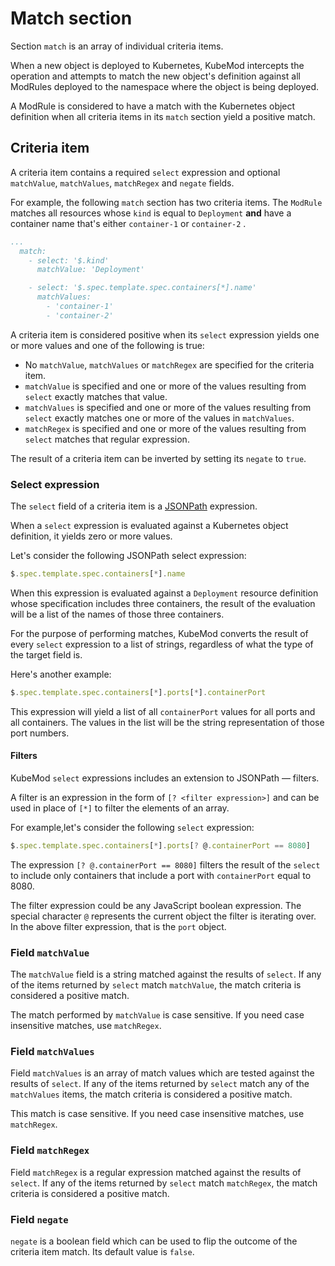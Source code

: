 # Match section

Section `match` is an array of individual criteria items.

When a new object is deployed to Kubernetes, KubeMod intercepts the operation and attempts to match the new object's definition against all ModRules deployed to the namespace where the object is being deployed.

A ModRule is considered to have a match with the Kubernetes object definition when all criteria items in its `match` section yield a positive match.

## Criteria item

A criteria item contains a required `select` expression and optional `matchValue`, `matchValues`, `matchRegex` and `negate` fields.

For example, the following `match` section has two criteria items.
The `ModRule`  matches all resources whose `kind` is equal to `Deployment` **and** have a container name that's either `container-1` or `container-2` .

```yaml
...
  match:
    - select: '$.kind'
      matchValue: 'Deployment'

    - select: '$.spec.template.spec.containers[*].name'
      matchValues:
        - 'container-1'
        - 'container-2'
```

A criteria item is considered positive when its `select` expression yields one or more values and one of the following is true:

* No `matchValue`, `matchValues` or `matchRegex` are specified for the criteria item.
* `matchValue` is specified and one or more of the values resulting from `select` exactly matches that value.
* `matchValues` is specified and one or more of the values resulting from `select` exactly matches one or more of the values in `matchValues`.
* `matchRegex` is specified and one or more of the values resulting from `select` matches that regular expression.

The result of a criteria item can be inverted by setting its `negate` to `true`.

### Select expression

The `select` field of a criteria item is a [JSONPath](https://goessner.net/articles/JsonPath/) expression.

When a `select` expression is evaluated against a Kubernetes object definition, it yields zero or more values.

Let's consider the following JSONPath select expression:

```javascript
$.spec.template.spec.containers[*].name
```

When this expression is evaluated against a `Deployment` resource definition whose specification includes three containers, the result of the evaluation will be a list of the names of those three containers.

For the purpose of performing matches, KubeMod converts the result of every `select` expression to a list of strings, regardless of what the type of the target field is.

Here's another example:

```javascript
$.spec.template.spec.containers[*].ports[*].containerPort
```
This expression will yield a list of all `containerPort` values for all ports and all containers. The values in the list will be the string representation of those port numbers.

#### Filters

KubeMod `select` expressions includes an extension to JSONPath — filters.

A filter is an expression in the form of `[? <filter expression>]` and can be used in place of `[*]` to filter the elements of an array.

For example,let's consider the following `select` expression:

```javascript
$.spec.template.spec.containers[*].ports[? @.containerPort == 8080]
```

 The expression `[? @.containerPort == 8080]` filters the result of the `select` to include only containers that include a port with `containerPort` equal to 8080.

The filter expression could be any JavaScript boolean expression. The special character `@` represents the current object the filter is iterating over. In the above filter expression, that is the `port` object.

### Field `matchValue`

The `matchValue` field is a string matched against the results of `select`. If any of the items returned by `select` match `matchValue`, the match criteria is considered a positive match.

The match performed by `matchValue` is case sensitive. If you need case insensitive matches, use `matchRegex`.

### Field `matchValues`

Field `matchValues` is an array of match values which are tested against the results of `select`. If any of the items returned by `select` match any of the `matchValues` items, the match criteria is considered a positive match.

This match is case sensitive. If you need case insensitive matches, use `matchRegex`.

### Field `matchRegex`

Field `matchRegex` is a regular expression matched against the results of `select`. If any of the items returned by `select` match `matchRegex`, the match criteria is considered a positive match.

### Field `negate`

`negate` is a boolean field which can be used to flip the outcome of the criteria item match. Its default value is `false`.
